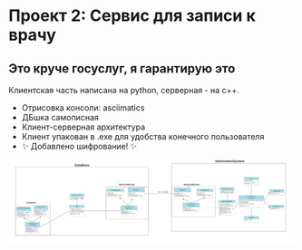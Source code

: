 # Проект 2: Сервис для записи к врачу
## Это круче госуслуг, я гарантирую это


Клиентская часть написана на python, серверная - на с++.

- Отрисовка консоли: asciimatics
- ДБшка самописная
- Клиент-серверная архитектура
- Клиент упакован в .exe для удобства конечного пользователя
- ✨ Добавлено шифрование! ✨


![Screenshot](Scheme.png)
